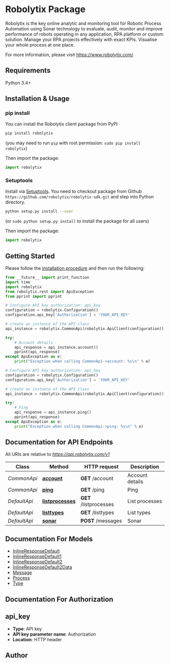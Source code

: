 # Robolytix Package

Robolytix is the key online analytic and monitoring tool for Robotic Process Automation using Sonar technology to evaluate, audit, monitor and improve performance of robots operating in any application, RPA platform or custom solution. Manage your RPA projects effectively with exact KPIs. Visualise your whole process at one place.

For more information, please visit https://www.robolytix.com/

## Requirements

Python 3.4+

## Installation & Usage
### pip install

You can install the Robolytix client package from PyPI

```sh
pip install robolytix
```
(you may need to run `pip` with root permission: `sudo pip install robolytix`)

Then import the package:
```python
import robolytix 
```

### Setuptools

Install via [Setuptools](http://pypi.python.org/pypi/setuptools). You need to checkout package from Github `https://github.com/robolytix/robolytix-sdk.git` and step into Python directory.

```sh
python setup.py install --user
```
(or `sudo python setup.py install` to install the package for all users)

Then import the package:
```python
import robolytix
```

## Getting Started

Please follow the [installation procedure](#installation--usage) and then run the following:

```python
from __future__ import print_function
import time
import robolytix
from robolytix.rest import ApiException
from pprint import pprint

# Configure API key authorization: api_key
configuration = robolytix.Configuration()
configuration.api_key['Authorization'] = 'YOUR_API_KEY'

# create an instance of the API class
api_instance = robolytix.CommonApi(robolytix.ApiClient(configuration))

try:
    # Account details
    api_response = api_instance.account()
    pprint(api_response)
except ApiException as e:
    print("Exception when calling CommonApi->account: %s\n" % e)

# Configure API key authorization: api_key
configuration = robolytix.Configuration()
configuration.api_key['Authorization'] = 'YOUR_API_KEY'

# create an instance of the API class
api_instance = robolytix.CommonApi(robolytix.ApiClient(configuration))

try:
    # Ping
    api_response = api_instance.ping()
    pprint(api_response)
except ApiException as e:
    print("Exception when calling CommonApi->ping: %s\n" % e)
```

## Documentation for API Endpoints

All URIs are relative to *https://api.robolytix.com/v1*

Class | Method | HTTP request | Description
------------ | ------------- | ------------- | -------------
*CommonApi* | [**account**](docs/CommonApi.md#account) | **GET** /account | Account details
*CommonApi* | [**ping**](docs/CommonApi.md#ping) | **GET** /ping | Ping
*DefaultApi* | [**listprocesses**](docs/DefaultApi.md#listprocesses) | **GET** /listprocesses | List processes
*DefaultApi* | [**listtypes**](docs/DefaultApi.md#listtypes) | **GET** /listtypes | List types
*DefaultApi* | [**sonar**](docs/DefaultApi.md#sonar) | **POST** /messages | Sonar

## Documentation For Models

 - [InlineResponseDefault](docs/InlineResponseDefault.md)
 - [InlineResponseDefault1](docs/InlineResponseDefault1.md)
 - [InlineResponseDefault2](docs/InlineResponseDefault2.md)
 - [InlineResponseDefault2Data](docs/InlineResponseDefault2Data.md)
 - [Message](docs/Message.md)
 - [Process](docs/Process.md)
 - [Type](docs/Type.md)

## Documentation For Authorization


## api_key

- **Type**: API key
- **API key parameter name**: Authorization
- **Location**: HTTP header


## Author
